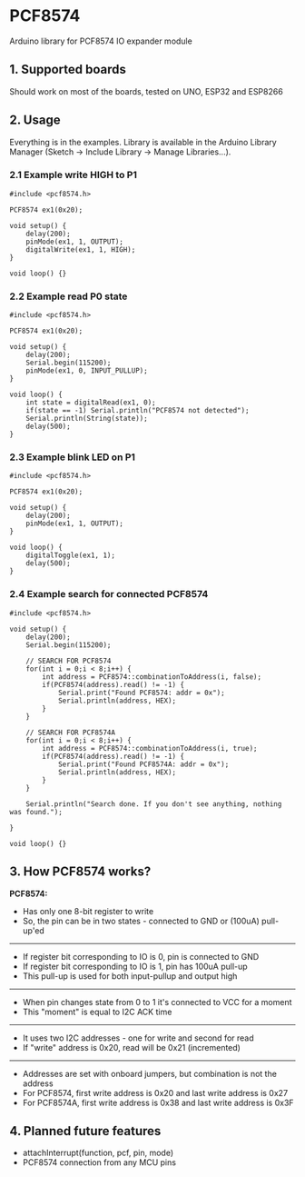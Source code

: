 # PCF8574
Arduino library for PCF8574 IO expander module

## 1. Supported boards
Should work on most of the boards, tested on UNO, ESP32 and ESP8266

## 2. Usage
Everything is in the examples. Library is available in the Arduino Library Manager (Sketch -> Include Library -> Manage Libraries...).

### 2.1 Example write HIGH to P1
```
#include <pcf8574.h>

PCF8574 ex1(0x20);

void setup() {
	delay(200);
	pinMode(ex1, 1, OUTPUT);
	digitalWrite(ex1, 1, HIGH);
}

void loop() {}
```

### 2.2 Example read P0 state
```
#include <pcf8574.h>

PCF8574 ex1(0x20);

void setup() {
	delay(200);
	Serial.begin(115200);
	pinMode(ex1, 0, INPUT_PULLUP);
}

void loop() {
	int state = digitalRead(ex1, 0);
	if(state == -1) Serial.println("PCF8574 not detected");
	Serial.println(String(state));
	delay(500);
}
```

### 2.3 Example blink LED on P1
```
#include <pcf8574.h>

PCF8574 ex1(0x20);

void setup() {
	delay(200);
	pinMode(ex1, 1, OUTPUT);
}

void loop() {
	digitalToggle(ex1, 1);
	delay(500);
}
```

### 2.4 Example search for connected PCF8574
```
#include <pcf8574.h>

void setup() {
    delay(200);
    Serial.begin(115200);

    // SEARCH FOR PCF8574
    for(int i = 0;i < 8;i++) {
        int address = PCF8574::combinationToAddress(i, false);
        if(PCF8574(address).read() != -1) {
            Serial.print("Found PCF8574: addr = 0x");
            Serial.println(address, HEX);
        }
    }

    // SEARCH FOR PCF8574A
    for(int i = 0;i < 8;i++) {
        int address = PCF8574::combinationToAddress(i, true);
        if(PCF8574(address).read() != -1) {
            Serial.print("Found PCF8574A: addr = 0x");
            Serial.println(address, HEX);
        }
    }

    Serial.println("Search done. If you don't see anything, nothing was found.");

}

void loop() {}
```

## 3. How PCF8574 works?

 **PCF8574:**
 - Has only one 8-bit register to write
 - So, the pin can be in two states - connected to GND or (100uA) pull-up'ed
---
 - If register bit corresponding to IO is 0, pin is connected to GND
 - If register bit corresponding to IO is 1, pin has 100uA pull-up
 - This pull-up is used for both input-pullup and output high
---
 - When pin changes state from 0 to 1 it's connected to VCC for a moment
 - This "moment" is equal to I2C ACK time
---
 - It uses two I2C addresses - one for write and second for read
 - If "write" address is 0x20, read will be 0x21 (incremented)
---
 - Addresses are set with onboard jumpers, but combination is not the address
 - For PCF8574, first write address is 0x20 and last write address is 0x27
 - For PCF8574A, first write address is 0x38 and last write address is 0x3F
 
## 4. Planned future features
 - attachInterrupt(function, pcf, pin, mode)
 - PCF8574 connection from any MCU pins 
